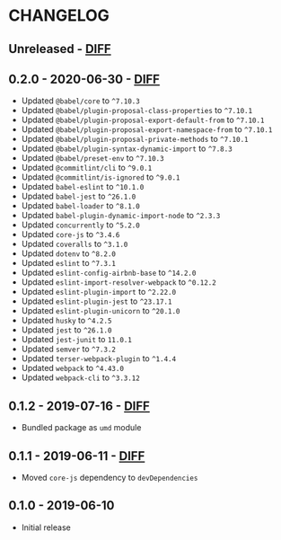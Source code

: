 # CHANGELOG

## Unreleased - [DIFF](https://github.com/ElateralLtd/brandgility-embedded-api/compare/v0.2.0...HEAD)

## 0.2.0 - 2020-06-30 - [DIFF](https://github.com/ElateralLtd/brandgility-embedded-api/compare/v0.1.2...v0.2.0)
- Updated `@babel/core` to `^7.10.3`
- Updated `@babel/plugin-proposal-class-properties` to `^7.10.1`
- Updated `@babel/plugin-proposal-export-default-from` to `^7.10.1`
- Updated `@babel/plugin-proposal-export-namespace-from` to `^7.10.1`
- Updated `@babel/plugin-proposal-private-methods` to `^7.10.1`
- Updated `@babel/plugin-syntax-dynamic-import` to `^7.8.3`
- Updated `@babel/preset-env` to `^7.10.3`
- Updated `@commitlint/cli` to `^9.0.1`
- Updated `@commitlint/is-ignored` to `^9.0.1`
- Updated `babel-eslint` to `^10.1.0`
- Updated `babel-jest` to `^26.1.0`
- Updated `babel-loader` to `^8.1.0`
- Updated `babel-plugin-dynamic-import-node` to `^2.3.3`
- Updated `concurrently` to `^5.2.0`
- Updated `core-js` to `^3.4.6`
- Updated `coveralls` to `^3.1.0`
- Updated `dotenv` to `^8.2.0`
- Updated `eslint` to `^7.3.1`
- Updated `eslint-config-airbnb-base` to `^14.2.0`
- Updated `eslint-import-resolver-webpack` to `^0.12.2`
- Updated `eslint-plugin-import` to `^2.22.0`
- Updated `eslint-plugin-jest` to `^23.17.1`
- Updated `eslint-plugin-unicorn` to `^20.1.0`
- Updated `husky` to `^4.2.5`
- Updated `jest` to `^26.1.0`
- Updated `jest-junit` to `11.0.1`          
- Updated `semver` to `^7.3.2`
- Updated `terser-webpack-plugin` to `^1.4.4`
- Updated `webpack` to `^4.43.0`
- Updated `webpack-cli` to `^3.3.12`

## 0.1.2 - 2019-07-16 - [DIFF](https://github.com/ElateralLtd/brandgility-embedded-api/compare/v0.1.1...v0.1.2)
- Bundled package as `umd` module

## 0.1.1 - 2019-06-11 - [DIFF](https://github.com/ElateralLtd/brandgility-embedded-api/compare/v0.1.0...v0.1.1)
- Moved `core-js` dependency to `devDependencies`

## 0.1.0 - 2019-06-10
- Initial release
